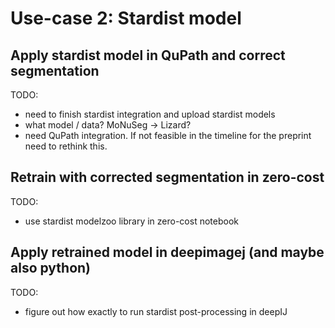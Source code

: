 # Use-case 2: Stardist model

## Apply stardist model in QuPath and correct segmentation

TODO:
- need to finish stardist integration and upload stardist models
- what model / data? MoNuSeg -> Lizard?
- need QuPath integration. If not feasible in the timeline for the preprint need to rethink this.

## Retrain with corrected segmentation in zero-cost

TODO:
- use stardist modelzoo library in zero-cost notebook

## Apply retrained model in deepimagej (and maybe also python)

TODO:
- figure out how exactly to run stardist post-processing in deepIJ
